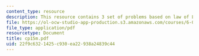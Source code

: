 ```yaml
---
content_type: resource
description: This resource contains 3 set of problems based on law of Large Numbers.
file: https://ol-ocw-studio-app-production.s3.amazonaws.com/courses/6-042j-mathematics-for-computer-science-fall-2005/22f9c6321425c930ea22938a24839c44_cp15m.pdf
file_type: application/pdf
resourcetype: Document
title: cp15m.pdf
uid: 22f9c632-1425-c930-ea22-938a24839c44
---
```

